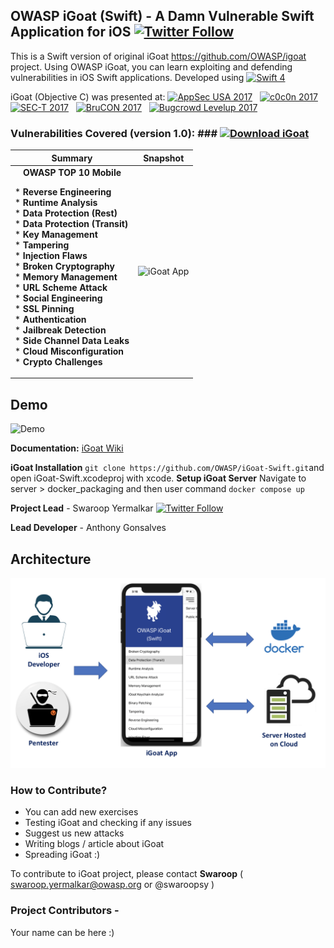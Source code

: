 ## OWASP iGoat (Swift) - A Damn Vulnerable Swift Application for iOS [![Twitter Follow](https://img.shields.io/twitter/follow/espadrine.svg?style=social&label=Follow)](https://twitter.com/OWASPiGoat/)

This is a Swift version of original iGoat https://github.com/OWASP/igoat project. Using OWASP iGoat, you can learn exploiting and defending vulnerabilities in iOS Swift applications. Developed using [![Swift 4](https://img.shields.io/badge/Swift-4-blue.svg)](https://developer.apple.com/swift/)

iGoat (Objective C) was presented at:
[![AppSec USA 2017](https://img.shields.io/badge/AppSec%20USA-2017-red.svg)](https://appsecusa2017.sched.com/event/B2Xk/igoat-a-self-learning-tool-for-ios-app-pentesting-and-security) &nbsp; [![c0c0n 2017](https://img.shields.io/badge/c0c0n-2017-red.svg)](http://is-ra.org/c0c0n/2017/agenda) &nbsp; [![SEC-T 2017](https://img.shields.io/badge/SEC--T-2017-red.svg)](https://www.sec-t.org/archive/2017_events/schedule/) &nbsp; [![BruCON 2017](https://img.shields.io/badge/BruCON-2017-red.svg)](https://2017.brucon.org/index.php/Practical_iOS_App_Exploitation_and_Defense_using_iGoat) &nbsp; [![Bugcrowd Levelup 2017](https://img.shields.io/badge/BugcrowdLevelUp-2017-red.svg)](https://forum.bugcrowd.com/t/levelup-2017-discussion-swaroop-owasp-igoat/3052)

### Vulnerabilities Covered (version 1.0): ### [![Download iGoat](https://img.shields.io/badge/Download-iGoat-orange.svg)](https://codeload.github.com/OWASP/iGoat-Swift/zip/master)

Summary            |  Snapshot
:-------------------------:|:-------------------------:
__OWASP TOP 10 Mobile__ </br><p align="left">* __Reverse Engineering__</br>* __Runtime Analysis__</br>* __Data Protection (Rest)__</br>* __Data Protection (Transit)__</br>* __Key Management__</br>* __Tampering__</br>* __Injection Flaws__</br>* __Broken Cryptography__</br>* __Memory Management__</br>* __URL Scheme Attack__</br>* __Social Engineering__</br>* __SSL Pinning__</br>* __Authentication__</br>* __Jailbreak Detection__</br>* __Side Channel Data Leaks__</br>* __Cloud Misconfiguration__</br>* __Crypto Challenges__ | <img src="https://github.com/swaroopsy/test/blob/master/h1.gif?raw=true" width="256" title="iGoat App">

## Demo
![Demo](https://github.com/swaroopsy/test/blob/master/OWASP_iGoat_Demo.gif)

__Documentation:__ <a href="https://github.com/OWASP/iGoat-Swift/wiki">iGoat Wiki</a>

__iGoat Installation__ `git clone https://github.com/OWASP/iGoat-Swift.git`and open iGoat-Swift.xcodeproj with xcode.
__Setup iGoat Server__ Navigate to server > docker_packaging and then user command `docker compose up`

__Project Lead__ - Swaroop Yermalkar [![Twitter Follow](https://img.shields.io/twitter/follow/espadrine.svg?style=social&label=Follow)](https://twitter.com/swaroopsy)

__Lead Developer__ - Anthony Gonsalves

## Architecture
![Architecture](https://github.com/swaroopsy/test/blob/master/Architecture.png?raw=true)

### How to Contribute? ###
* You can add new exercises
* Testing iGoat and checking if any issues
* Suggest us new attacks
* Writing blogs / article about iGoat
* Spreading iGoat :)

To contribute to iGoat project, please contact __Swaroop__ ( swaroop.yermalkar@owasp.org or @swaroopsy )

### Project Contributors - ###
Your name can be here :)

